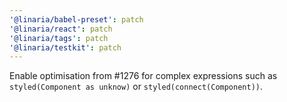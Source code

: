 ```yaml
---
'@linaria/babel-preset': patch
'@linaria/react': patch
'@linaria/tags': patch
'@linaria/testkit': patch
---
```


Enable optimisation from #1276 for complex expressions such as `styled(Component as unknow)` or `styled(connect(Component))`.
